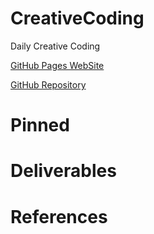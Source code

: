 # CreativeCoding
Daily Creative Coding

[GitHub Pages WebSite](https://bishopfunc.github.io/CreativeCoding)

[GitHub Repository](https://github.com/bishopfunc/CreativeCoding)

# Pinned

# Deliverables

# References
